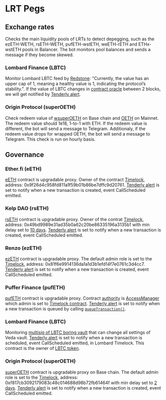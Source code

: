 # LRT Pegs

## Exchange rates

Checks the main liquidity pools of LRTs to detect depegging, such as the ezETH-WETH, rsETH-WETH, pufETH-wstETH, weETH-rETH and ETHx-wstETH pools in Balancer. The bot monitors pool balances and sends a message if they become skewed.

### Lombard Finance (LBTC)

Monitor Lombard LBTC feed by [Redstone](https://docs.redstone.finance/docs/data/lombard/): "Currently, the value has an upper cap of 1, meaning a healthy value is 1, indicating the protocol’s stability.". If the value of LBTC changes in [contract oracle](https://etherscan.io/address/0xb415eAA355D8440ac7eCB602D3fb67ccC1f0bc81) between 2 blocks, we will get notified by [Tenderly alert](https://dashboard.tenderly.co/yearn/sam/alerts/rules/eca272ef-979a-47b3-a7f0-2e67172889bb).

### Origin Protocol (superOETH)

Check redeem value of [wsuperOETH](https://basescan.org/address/0xDBFeFD2e8460a6Ee4955A68582F85708BAEA60A3#code) on Base chain and [OETH](https://etherscan.io/address/0x856c4Efb76C1D1AE02e20CEB03A2A6a08b0b8dC3#code) on Mainnet. The redeem value should 1e18, 1-to-1 with ETH. If the redeem value is different, the bot will send a message to Telegram. Additionaly, if the redeem value drops for wrapped OETH, the bot will send a message to Telegram. This check is run on hourly basis.

## Governance

### Ether.fi (eETH)

[eETH](https://etherscan.io/address/0x35fA164735182de50811E8e2E824cFb9B6118ac2) contract is upgradable proxy. Owner of the contract [Timelock](https://etherscan.io/address/0x35fA164735182de50811E8e2E824cFb9B6118ac2#readProxyContract#F10), address: 0x9f26d4c958fd811a1f59b01b86be7dffc9d20761. [Tenderly alert](https://dashboard.tenderly.co/yearn/sam/alerts/rules/9be6d06d-83a1-46be-bb1a-4bbaa813ef52) is set to notify when a new transaction is created, event CallScheduled emitted.

### Kelp DAO (rsETH)

[rsETH](https://etherscan.io/address/0xA1290d69c65A6Fe4DF752f95823fae25cB99e5A7#code) contract is upgradable proxy. Owner of the contrat [Timelock](https://etherscan.io/address/0x49bd9989e31ad35b0a62c20be86335196a3135b1), address: 0x49bd9989e31ad35b0a62c20be86335196a3135b1 with min delay set to [10 days](https://etherscan.io/address/0x49bd9989e31ad35b0a62c20be86335196a3135b1#readContract#F6). [Tenderly alert](https://dashboard.tenderly.co/yearn/sam/alerts/rules/c8108fff-b1f4-4cb0-abd3-c37ad541e6aa) is set to notify when a new transaction is created, event CallScheduled emitted.

### Renzo (ezETH)

[ezETH](https://etherscan.io/address/0xbf5495Efe5DB9ce00f80364C8B423567e58d2110#code) contract is upgradable proxy. The default admin role is set to the [Timelock](https://etherscan.io/address/0x4994EFc62101A9e3F885d872514c2dC7b3235849#readProxyContract#F17), address: 0x81f6e9914136da1a1d3b1efd14f7e0761c3d4cc7. [Tenderly alert](https://dashboard.tenderly.co/yearn/sam/alerts/rules/65153e56-1f79-45a2-8453-b61beeeab411) is set to notify when a new transaction is created, event CallScheduled emitted.

### Puffer Finance (pufETH)

[pufETH](https://etherscan.io/address/0xD9A442856C234a39a81a089C06451EBAa4306a72#readProxyContract) contract is upgradable proxy. Contract [authority](https://etherscan.io/address/0xD9A442856C234a39a81a089C06451EBAa4306a72#readProxyContract#F7) is [AccessManager](https://etherscan.io/address/0x8c1686069474410E6243425f4a10177a94EBEE11#code) which admin is set to [Timelock contract](https://etherscan.io/address/0x3C28B7c7Ba1A1f55c9Ce66b263B33B204f2126eA). [Tenderly alert](https://dashboard.tenderly.co/yearn/sam/alerts/rules/f6654146-08d0-4a83-917a-23233be2314e) is set to notify when a new transaction is queued by calling [`queueTransaction()`](https://etherscan.io/address/0x3C28B7c7Ba1A1f55c9Ce66b263B33B204f2126eA#writeContract#F5).

### Lombard Finance (LBTC)

Monitoring [multisig of LBTC boring vault](https://etherscan.io/address/0xb7cB7131FFc18f87eEc66991BECD18f2FF70d2af) that can change all settings of Veda vault. [Tenderly alert](https://dashboard.tenderly.co/yearn/sam/alerts/rules/271040e6-85bc-4103-bf05-094a9912961a) is set to notify when a new transaction is scheduled, event CallScheduled emitted, in Lombard Timelock. This contract is the owner of [LBTC token](https://etherscan.io/token/0x8236a87084f8B84306f72007F36F2618A5634494#readProxyContract#F18).

### Origin Protocol (superOETH)

[superOETH](https://basescan.org/address/0xDBFeFD2e8460a6Ee4955A68582F85708BAEA60A3#code) contract is upgradable proxy on Base chain. The default admin role is set to the [Timelock](https://basescan.org/address/0xdbfefd2e8460a6ee4955a68582f85708baea60a3#readProxyContract#F6), address: 0xf817cb3092179083c48c014688d98b72fb61464f with min delay set to [2 days](https://basescan.org/address/0xf817cb3092179083c48c014688d98b72fb61464f#readContract#F6). [Tenderly alert](https://dashboard.tenderly.co/yearn/sam/alerts/rules/12da72da-b69c-40c6-862a-9d88538be13c) is set to notify when a new transaction is created, event CallScheduled emitted.
